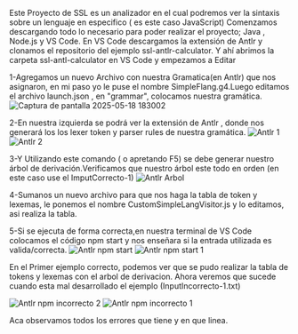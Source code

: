 Este Proyecto de SSL es un analizador en el cual podremos ver la sintaxis sobre un lenguaje en especifico ( es este caso JavaScript) 
	Comenzamos descargando todo lo necesario para poder realizar el proyecto; Java , Node.js y VS Code. En VS Code descargamos la extensión de Antlr y clonamos el repositorio del ejemplo ssl-antlr-calculator.
	Y ahí abrimos la carpeta ssl-antl-calculator en VS Code y empezamos a Editar
 
1-Agregamos un nuevo Archivo con nuestra Gramatica(en Antlr) que nos asignaron, en mi paso yo le puse el nombre SimpleFlang.g4.Luego editamos el archivo launch.json , en "grammar", colocamos nuestra gramática.
![Captura de pantalla 2025-05-18 183002](https://github.com/user-attachments/assets/43bb595e-1c39-440d-a424-d6c1147bb4be)

2-En nuestra izquierda se podrá ver la extensión de Antlr , donde nos generará los los lexer token y parser rules de nuestra gramática. 
![Antlr 1](https://github.com/user-attachments/assets/74cb0883-a446-4760-a4b9-b8bdc3208009)
![Antlr 2](https://github.com/user-attachments/assets/271f1651-32e5-4343-924e-79fc2498bf3f)

3-Y Utilizando este comando ( o apretando F5) se debe generar nuestro árbol de derivación.Verificamos que nuestro árbol este todo en orden (en este caso use el ImputCorrecto-1)
![Antlr Arbol](https://github.com/user-attachments/assets/debdec0b-7be2-47d5-a3dd-476b4d9e3c3f)

4-Sumanos un nuevo archivo para que nos haga la tabla de token y lexemas, le ponemos el nombre CustomSimpleLangVisitor.js y lo editamos, asi realiza la tabla.

5-Si se ejecuta de forma correcta,en nuestra terminal de VS Code colocamos el código npm start y nos enseñara si la entrada utilizada es valida/correcta.
![Antlr npm start](https://github.com/user-attachments/assets/6f22a40b-cf47-4d74-856c-240118581a73)
![Antlr npm start 1](https://github.com/user-attachments/assets/a3b0f782-eb0a-495f-9812-941e5cf83ed3)

En el Primer ejemplo correcto, podemos ver que se pudo realizar la tabla de tokens y lexemas con el arbol de derivacion.
Ahora veremos que sucede cuando esta mal desarrollado el ejemplo (InputIncorrecto-1.txt)

![Antlr npm incorrecto 2](https://github.com/user-attachments/assets/ac5b678b-1e9f-4e53-b4c2-128350ec9a3e)
![Antlr npm incorrecto 1](https://github.com/user-attachments/assets/3682cbee-0b5c-4e06-ab50-ab91cfb35861)

Aca observamos todos los errores que tiene y en que linea.
